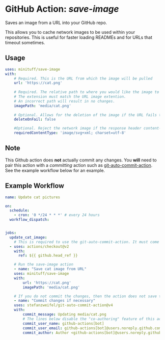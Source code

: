 # GitHub Action: *save-image*

Saves an image from a URL into your GitHub repo.

This allows you to cache network images to be used within your repositories. This is useful for faster loading READMEs and for URLs that timeout sometimes.

## Usage

```yml
uses: minituff/save-image
with:
    # Required. This is the URL from which the image will be pulled
    url: 'https://cat.png'
    
    # Required. The relative path to where you would like the image to be stored. 
    # The extension must match the URL image extention.
    # An incorrect path will result in no changes.
    imagePath: 'media/cat.png'
    
    # Optional. Allows for the deletion of the image if the URL fails to load
    deleteOnFail: false

    #Optional. Reject the network image if the response header content-type does not match this exactly.
    requiredContentType: 'image/svg+xml; charset=utf-8'
```

## Note

This Github action does **not** actually commit any changes. You **will** need to pair this action with a *committing* action such as [git-auto-commit-action](https://github.com/marketplace/actions/git-auto-commit).
See the example workflow below for an example.

## Example Workflow

```yml
name: Update cat pictures

on:
  schedule:
    - cron: '0 */24 * * *' # every 24 hours
  workflow_dispatch:


jobs:
  update_cat_image:
    # This is required to use the git-auto-commit-action. It must come before save-image
  - uses: actions/checkout@v2
    with:
      ref: ${{ github.head_ref }}

    # Run the save-image action
    - name: "Save cat image from URL" 
    uses: minituff/save-image
    with:
        url: 'https://cat.png'
        imagePath: 'media/cat.png'

    # If you do not commit the changes, then the action does not save to your repo
    - name: "Commit changes if necessary"
    uses: stefanzweifel/git-auto-commit-action@v4
    with:
        commit_message: Updating media/cat.png
        # The lines below disable the "co-authoring" feature of this action
        commit_user_name: github-actions[bot]
        commit_user_email: github-actions[bot]@users.noreply.github.com
        commit_author: Author <github-actions[bot]@users.noreply.github.com>
```
